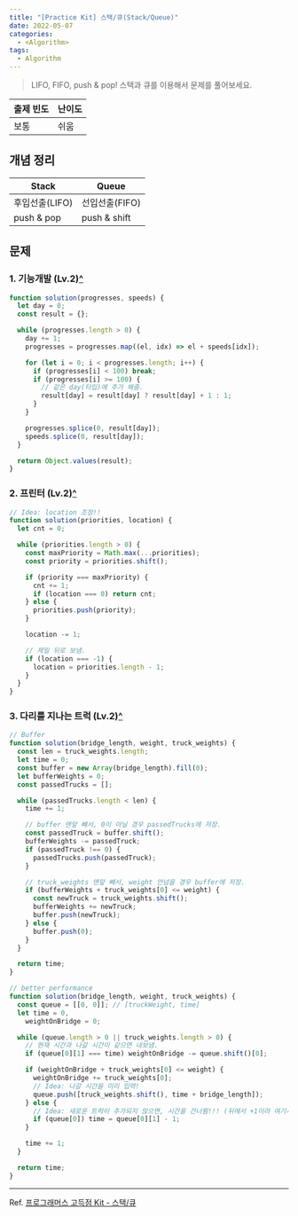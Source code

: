 ```yaml
---
title: "[Practice Kit] 스택/큐(Stack/Queue)"
date: 2022-05-07
categories:
  - <Algorithm>
tags:
  - Algorithm
---
```


> LIFO, FIFO, push & pop! 스택과 큐를 이용해서 문제를 풀어보세요.

| 출제 빈도 | 난이도 |
| --------- | ------ |
| 보통      | 쉬움   |

## 개념 정리

| Stack          | Queue          |
| -------------- | -------------- |
| 후입선출(LIFO) | 선입선출(FIFO) |
| push & pop     | push & shift   |

## 문제

### 1. 기능개발 (Lv.2)[^](https://programmers.co.kr/learn/courses/30/lessons/42586?language=javascript)

```js
function solution(progresses, speeds) {
  let day = 0;
  const result = {};

  while (progresses.length > 0) {
    day += 1;
    progresses = progresses.map((el, idx) => el + speeds[idx]);

    for (let i = 0; i < progresses.length; i++) {
      if (progresses[i] < 100) break;
      if (progresses[i] >= 100) {
        // 같은 day(타입)에 추가 해줌.
        result[day] = result[day] ? result[day] + 1 : 1;
      }
    }

    progresses.splice(0, result[day]);
    speeds.splice(0, result[day]);
  }

  return Object.values(result);
}
```

### 2. 프린터 (Lv.2)[^](https://programmers.co.kr/learn/courses/30/lessons/42587)

```js
// Idea: location 조정!!
function solution(priorities, location) {
  let cnt = 0;

  while (priorities.length > 0) {
    const maxPriority = Math.max(...priorities);
    const priority = priorities.shift();

    if (priority === maxPriority) {
      cnt += 1;
      if (location === 0) return cnt;
    } else {
      priorities.push(priority);
    }

    location -= 1;

    // 제일 뒤로 보냄.
    if (location === -1) {
      location = priorities.length - 1;
    }
  }
}
```

### 3. 다리를 지나는 트럭 (Lv.2)[^](https://programmers.co.kr/learn/courses/30/lessons/42583?language=javascript)

```js
// Buffer
function solution(bridge_length, weight, truck_weights) {
  const len = truck_weights.length;
  let time = 0;
  const buffer = new Array(bridge_length).fill(0);
  let bufferWeights = 0;
  const passedTrucks = [];

  while (passedTrucks.length < len) {
    time += 1;

    // buffer 맨앞 빼서, 0이 아닐 경우 passedTrucks에 저장.
    const passedTruck = buffer.shift();
    bufferWeights -= passedTruck;
    if (passedTruck !== 0) {
      passedTrucks.push(passedTruck);
    }

    // truck_weights 맨앞 빼서, weight 안넘을 경우 buffer에 저장.
    if (bufferWeights + truck_weights[0] <= weight) {
      const newTruck = truck_weights.shift();
      bufferWeights += newTruck;
      buffer.push(newTruck);
    } else {
      buffer.push(0);
    }
  }

  return time;
}
```

```js
// better performance
function solution(bridge_length, weight, truck_weights) {
  const queue = [[0, 0]]; // [truckWeight, time]
  let time = 0,
    weightOnBridge = 0;

  while (queue.length > 0 || truck_weights.length > 0) {
    // 현재 시간과 나갈 시간이 같으면 내보냄.
    if (queue[0][1] === time) weightOnBridge -= queue.shift()[0];

    if (weightOnBridge + truck_weights[0] <= weight) {
      weightOnBridge += truck_weights[0];
      // Idea: 나갈 시간을 미리 입력!
      queue.push([truck_weights.shift(), time + bridge_length]);
    } else {
      // Idea: 새로운 트럭이 추가되지 않으면, 시간을 건너뜀!!! (뒤에서 +1이라 여기서 -1)
      if (queue[0]) time = queue[0][1] - 1;
    }

    time += 1;
  }

  return time;
}
```

---

Ref. [프로그래머스 고득점 Kit - 스택/큐](https://programmers.co.kr/learn/courses/30/parts/12081)
